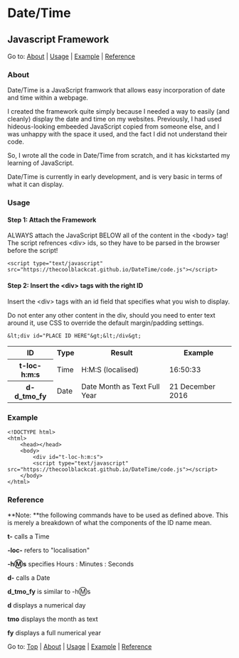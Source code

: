 
# Date/Time
## Javascript Framework

Go to: [About](#about) | [Usage](#usage) | [Example](#example) | [Reference](#reference)

### About
Date/Time is a JavaScript framwork that allows easy incorporation of date and time within a webpage.

I created the framework quite simply because I needed a way to easily (and cleanly) display the date and time on my websites. Previously, I had used hideous-looking embeeded JavaScript copied from someone else, and I was unhappy with the space it used, and the fact I did not understand their code.

So, I wrote all the code in Date/Time from scratch, and it has kickstarted my learning of JavaScript.

Date/Time is currently in early development, and is very basic in terms of what it can display.

### Usage
#### Step 1: Attach the Framework

ALWAYS attach the JavaScript BELOW all of the content in the &lt;body&gt; tag!
The script refrences &lt;div&gt; ids, so they have to be parsed in the browser before the script!

	<script type="text/javascript" src="https://thecoolblackcat.github.io/DateTime/code.js"></script>

#### Step 2: Insert the &lt;div&gt; tags with the right ID

Insert the &lt;div&gt; tags with an id field that specifies what you wish to display.

Do not enter any other content in the div, should you need to enter text around it, use CSS to override the default margin/padding settings.

	&lt;div id="PLACE ID HERE"&gt;&lt;/div&gt;

<table>
	<tr>
		<th>ID</th>
		<th>Type</th>
		<th>Result</th>
		<th>Example</th>
	</tr>
	<tr>
		<th>t-loc-h:m:s</th>
		<td>Time</td>
		<td>H:M:S (localised)</td>
		<td>16:50:33</td>
	</tr>
	<tr>
		<th>d-d_tmo_fy</th>
		<td>Date</td>
		<td>
			Date
			Month as Text
			Full Year
		</td>
		<td>21 December 2016</td>
	</tr>
</table>

### Example

	<!DOCTYPE html>
	<html>
		<head></head>
		<body>
			<div id="t-loc-h:m:s">
			<script type="text/javascript" src="https://thecoolblackcat.github.io/DateTime/code.js"></script>
		</body>
	</html>
<div id="resultFullExample">
	<div div id="t-loc-h:m:s"></div>
	
</div>

### Reference
**Note: **the following commands have to be used as defined above.
This is merely a breakdown of what the components of the ID name mean.

**t-** calls a Time

**-loc-** refers to "localisation"

**-h:m:s** specifies Hours : Minutes : Seconds


**d-**  calls a Date

**d_tmo_fy** is similar to -h:m:s

**d** displays a numerical day

**tmo** displays the month as text

**fy** displays a full numerical year

Go to: [Top](#) | [About](#about) | [Usage](#usage) | [Example](#example) | [Reference](#reference)
